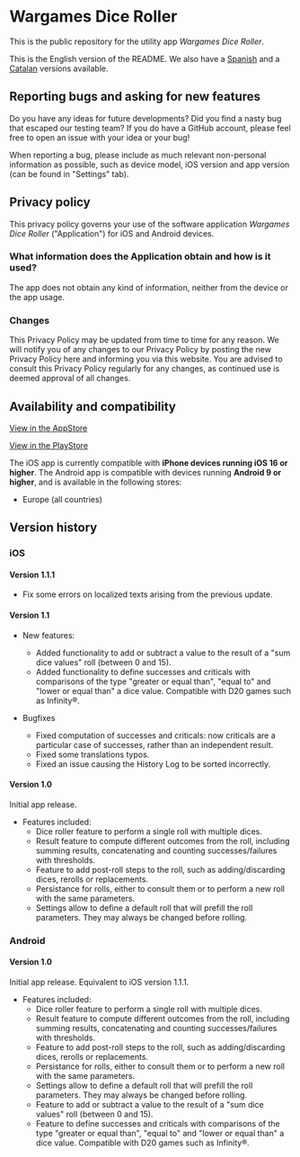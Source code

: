 # Wargames Dice Roller

This is the public repository for the utility app _Wargames Dice Roller_.

This is the English version of the README. We also have a [Spanish](README_Spanish.md) and a [Catalan](README_Catalan.md) versions available.

## Reporting bugs and asking for new features

Do you have any ideas for future developments? Did you find a nasty bug that escaped our testing team? If you do have a GitHub account, please feel free to open an issue with your idea or your bug!

When reporting a bug, please include as much relevant non-personal information as possible, such as device model, iOS version and app version (can be found in "Settings" tab).

## Privacy policy

This privacy policy governs your use of the software application _Wargames Dice Roller_ ("Application") for iOS and Android devices.

### What information does the Application obtain and how is it used?

The app does not obtain any kind of information, neither from the device or the app usage.

### Changes

This Privacy Policy may be updated from time to time for any reason. We will notify you of any changes to our Privacy Policy by posting the new Privacy Policy here and informing you via this website. You are advised to consult this Privacy Policy regularly for any changes, as continued use is deemed approval of all changes.

## Availability and compatibility

[View in the AppStore](https://apps.apple.com/app/wargames-dice-roller/id6448962936)

[View in the PlayStore](https://apps.apple.com/app/wargames-dice-roller/id6448962936)

The iOS app is currently compatible with **iPhone devices running iOS 16 or higher**. The Android app is compatible with devices running **Android 9 or higher**, and is available in the following stores:
* Europe (all countries)

## Version history

### iOS

#### Version 1.1.1

* Fix some errors on localized texts arising from the previous update.

#### Version 1.1

* New features:
	- Added functionality to add or subtract a value to the result of a "sum dice values" roll (between 0 and 15).
	- Added functionality to define successes and criticals with comparisons of the type "greater or equal than", "equal to" and "lower or equal than" a dice value. Compatible with D20 games such as Infinity®.

* Bugfixes
	- Fixed computation of successes and criticals: now criticals are a particular case of successes, rather than an independent result.
	- Fixed some translations typos.
	- Fixed an issue causing the History Log to be sorted incorrectly.

#### Version 1.0

Initial app release.

* Features included:
	- Dice roller feature to perform a single roll with multiple dices.
	- Result feature to compute different outcomes from the roll, including summing results, concatenating and counting successes/failures with thresholds.
	- Feature to add post-roll steps to the roll, such as adding/discarding dices, rerolls or replacements.
	- Persistance for rolls, either to consult them or to perform a new roll with the same parameters.
	- Settings allow to define a default roll that will prefill the roll parameters. They may always be changed before rolling.

### Android

#### Version 1.0

Initial app release. Equivalent to iOS version 1.1.1.

* Features included:
	- Dice roller feature to perform a single roll with multiple dices.
	- Result feature to compute different outcomes from the roll, including summing results, concatenating and counting successes/failures with thresholds.
	- Feature to add post-roll steps to the roll, such as adding/discarding dices, rerolls or replacements.
	- Persistance for rolls, either to consult them or to perform a new roll with the same parameters.
	- Settings allow to define a default roll that will prefill the roll parameters. They may always be changed before rolling.
	- Feature to add or subtract a value to the result of a "sum dice values" roll (between 0 and 15).
	- Feature to define successes and criticals with comparisons of the type "greater or equal than", "equal to" and "lower or equal than" a dice value. Compatible with D20 games such as Infinity®.